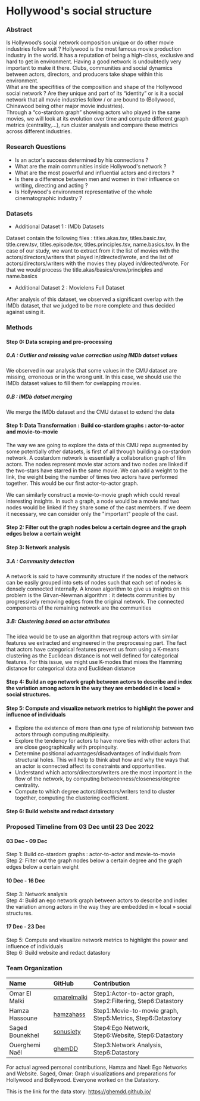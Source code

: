 
# Hollywood's social structure

### Abstract

Is Hollywood’s social network composition unique or do other movie industries follow suit ? Hollywood is the most famous movie production industry in the world. It has a reputation of being a high-class, exclusive and hard to get in environment. Having a good network is undoubtedly very important to make it there. Clubs, communities and social dynamics between actors, directors, and producers take shape within this environment. \
What are the specifities of the composition and shape of the Hollywood social network ? Are they unique and part of its “identity” or is it a social network that all movie industries follow / or are bound to (Bollywood, Chinawood being other major movie industries). \
Through a “co-stardom graph” showing actors who played in the same movies, we will look at its evolution over time and compute different graph metrics (centrality,…), run cluster analysis and compare these metrics across different industries.

### Research Questions
- Is an actor's success determined by his connections ?
- What are the main communities inside Hollywood's network ?
- What are the most powerful and influential actors and directors ?
- Is there a difference between men and women in their influence on writing, directing and acting ?
- Is Hollywood's environment representative of the whole cinematographic industry ?

### Datasets

- Additional Dataset 1 : IMDb Datasets

Dataset contain the following files : titles.akas.tsv, titles.basic.tsv, title.crew.tsv, titles.episode.tsv, titles.principles.tsv, name.basics.tsv.
In the case of our study, we want to extract from it the list of movies with the actors/directors/writers that played in/directed/wrote, and the list of actors/directors/writers with the movies they played in/directed/wrote. 
For that we would process the title.akas/basics/crew/principles and name.basics

- Additional Dataset 2 : Movielens Full Dataset

After analysis of this dataset, we observed a significant overlap with the IMDb dataset, that we judged to be more complete and thus decided against using it.

### Methods

#### Step 0: Data scraping and pre-processing

##### 0.A : Outlier and missing value correction using IMDb datset values

We observed in our analysis that some values in the CMU dataset are missing, erroneous or in the wrong unit. In this case, we should use the IMDb dataset values to fill them for ovelapping movies.

##### 0.B : IMDb datset merging

We merge the IMDb dataset and the CMU dataset to extend the data

#### Step 1: Data Transformation : Build co-stardom graphs : actor-to-actor and movie-to-movie

The way we are going to explore the data of this CMU repo augmented by some potentially other datasets, is first of all through building a co-stardom network.
A costardom network is essentially a collaboration graph of film actors. The nodes represent movie star actors and two nodes are linked if the two-stars have starred in the same movie.
We can add a weight to the link, the weight being the number of times two actors have performed together. This would be our first actor-to-actor graph.

We can similarly construct a movie-to-movie graph which could reveal interesting insights.
In such a graph, a node would be a movie and two nodes would be linked if they share some of the cast members. If we deem it necessary, we can
consider only the "important" people of the cast.

#### Step 2: Filter out the graph nodes below a certain degree and the graph edges below a certain weight

#### Step 3: Network analysis

##### 3.A : **Community detection**  
A network is said to have community structure if the nodes of the network can be easily grouped into sets of nodes such that each set of nodes is densely connected internally. A known algorithm to give us insights on this problem is the Girvan-Newman algorithm : it detects communities by progressively removing edges from the original network. The connected components of the remaining network are the communities    

##### 3.B: **Clustering based on actor attributes**  
The idea would be to use an algorithm that regroup actors with similar features we extracted and engineered in the preprocessing part.
The fact that actors have categorical features prevent us from using a K-means clustering as the Euclidean distance is not well
defined for categorical features. For this issue, we might use K-modes that mixes the Hamming distance for categorical data and Euclidean distance

#### Step 4: Build an ego network graph between actors to describe and index the variation among actors in the way they are embedded in « local » social structures.

#### Step 5: Compute and visualize network metrics to highlight the power and influence of individuals

- Explore the existence of more than one type of relationship between two actors through computing multiplexity.
- Explore the tendency for actors to have more ties with other actors that are close geographically with propinquity.
- Determine positional advantages/disadvantages of individuals from structural holes. This will help to think abut how and why the ways that an actor is connected affect its constraints and opportunities.
- Understand which actors/directors/writers are the most important in the flow of the network, by computing betweenness/closeness/degree centrality.
- Compute to which degree actors/directors/writers tend to cluster together, computing the clustering coefficient.

#### Step 6: Build website and redact datastory

### Proposed Timeline from 03 Dec until 23 Dec 2022

#### 03 Dec - 09 Dec

Step 1: Build co-stardom graphs : actor-to-actor and movie-to-movie \
Step 2: Filter out the graph nodes below a certain degree and the graph edges below a certain weight

#### 10 Dec - 16 Dec

Step 3: Network analysis \
Step 4: Build an ego network graph between actors to describe and index the variation among actors in the way they are embedded in « local » social structures.

#### 17 Dec - 23 Dec

Step 5: Compute and visualize network metrics to highlight the power and influence of individuals \
Step 6: Build website and redact datastory

### Team Organization
| Name | GitHub | Contribution |
| :--- | :--- | :--- |
|Omar El Malki   | [omarelmalki](https://github.com/omarelmalki) | Step1:Actor-to-actor graph, Step2:Filtering, Step6:Datastory |
|Hamza Hassoune | [hamzahass](https://github.com/hamzahass) | Step1:Movie-to-movie graph, Step5:Metrics, Step6:Datastory |
|Saged Bounekhel | [sonusiety](https://github.com/sonusiety) | Step4:Ego Network, Step6:Website, Step6:Datastory |
|Ouerghemi Naël  | [ghemDD](https://github.com/ghemDD) | Step3:Network Analysis, Step6:Datastory |

For actual agreed personal contributions,
Hamza and Nael: Ego Networks and Website.
Saged, Omar: Graph visualizations and preparations for Hollywood and Bollywood.
Everyone worked on the Datastory.

This is the link for the data story: https://ghemdd.github.io/
